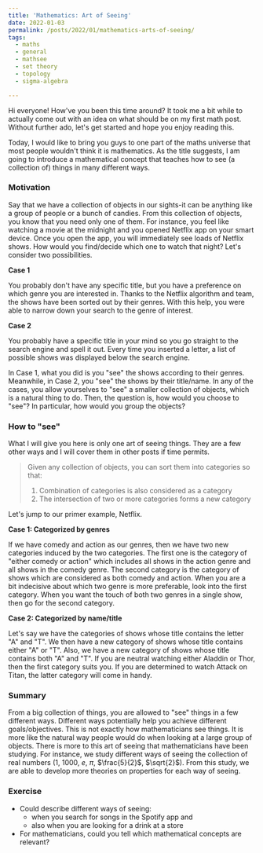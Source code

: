 ```yaml
---
title: 'Mathematics: Art of Seeing'
date: 2022-01-03
permalink: /posts/2022/01/mathematics-arts-of-seeing/
tags:
  - maths
  - general
  - mathsee
  - set theory
  - topology
  - sigma-algebra

---
```


Hi everyone! How've you been this time around? It took me a bit while to actually come out with an idea on what should be on my first math post. Without further ado, let's get started and hope you enjoy reading this.

Today, I would like to bring you guys to one part of the maths universe that most people wouldn't think it is mathematics. As the title suggests,  I am going to introduce a mathematical concept that teaches how to see (a collection of) things in many different ways. 

### Motivation

Say that we have a collection of objects in our sights-it can be anything like a group of people or a bunch of candies. From this collection of objects, you know that you need only one of them. For instance, you feel like watching a movie at the midnight and you opened Netflix app on your smart device. Once you open the app, you will immediately see loads of Netflix shows. How would you find/decide which one to watch that night? Let's consider two possibilities.

**Case 1**

You probably don't have any specific title, but you have a preference on which genre you are interested in. Thanks to the Netflix algorithm and team, the shows have been sorted out by their genres. With this help, you were able to narrow down your search to the genre of interest. 

**Case 2**

You probably have a specific title in your mind so you go straight to the search engine and spell it out. Every time you inserted a letter, a list of possible shows was displayed below the search engine. 

In Case 1, what you did is you "see" the shows according to their genres. Meanwhile, in Case 2, you "see" the shows by their title/name. In any of the cases, you allow yourselves to "see" a smaller collection of objects, which is a natural thing to do. Then, the question is, how would you choose to "see"? In particular, how would you group the objects?

### How to "see"

What I will give you here is only one art of seeing things. They are a few other ways and I will cover them in other posts if time permits. 

> Given any collection of objects, you can sort them into categories so that:
> 1. Combination of categories is also considered as a category
> 2. The intersection of two or more categories forms a new category

Let's jump to our primer example, Netflix.

**Case 1: Categorized by genres**

If we have comedy and action as our genres, then we have two new categories induced by the two categories. The first one is the category of "either comedy or action" which includes all shows in the action genre and all shows in the comedy genre. The second category is the category of shows which are considered as both comedy and action. When you are a bit indecisive about which two genre is more preferable, look into the first category. When you want the touch of both two genres in a single show, then go for the second category.

**Case 2:  Categorized by name/title**

Let's say we have the categories of shows whose title contains the letter "A" and "T". We then have a new category of shows whose title contains either "A" or "T". Also, we have a new category of shows whose title contains both "A" and "T". If you are neutral watching either Aladdin or Thor, then the first category suits you. If you are determined to watch Attack on Titan, the latter category will come in handy. 

### Summary
From a big collection of things, you are allowed to "see" things in a few different ways. Different ways potentially help you achieve different goals/objectives. This is not exactly how mathematicians see things. It is more like the natural way people would do when looking at a large group of objects. There is more to this art of seeing that mathematicians have been studying. For instance, we study different ways of seeing the collection of real numbers ($1$, $1000$, *e*, $\pi$, $\frac{5}{2}$, $\sqrt{2}$). From this study, we are able to develop more theories on properties for each way of seeing. 

### Exercise
- Could describe different ways of seeing: 
    -  when you search for songs in the Spotify app and
    -  also when you are looking for a drink at a store
- For mathematicians, could you tell which mathematical concepts are relevant? 